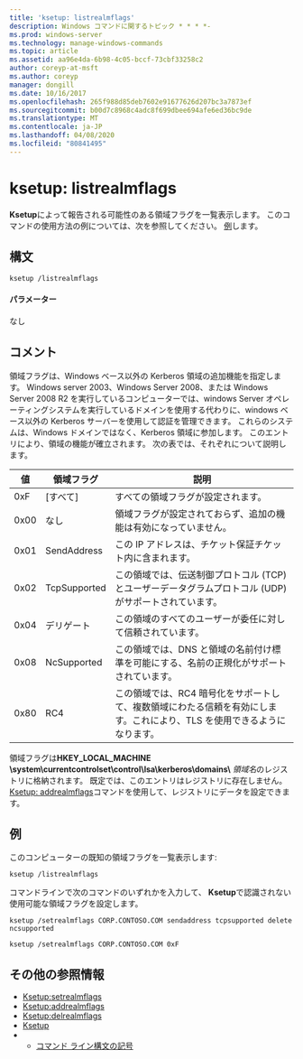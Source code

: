 ```yaml
---
title: 'ksetup: listrealmflags'
description: Windows コマンドに関するトピック * * * *-
ms.prod: windows-server
ms.technology: manage-windows-commands
ms.topic: article
ms.assetid: aa96e4da-6b98-4c05-bccf-73cbf33258c2
author: coreyp-at-msft
ms.author: coreyp
manager: dongill
ms.date: 10/16/2017
ms.openlocfilehash: 265f988d85deb7602e91677626d207bc3a7873ef
ms.sourcegitcommit: b00d7c8968c4adc8f699dbee694afe6ed36bc9de
ms.translationtype: MT
ms.contentlocale: ja-JP
ms.lasthandoff: 04/08/2020
ms.locfileid: "80841495"
---
```

# <a name="ksetuplistrealmflags"></a>ksetup: listrealmflags



**Ksetup**によって報告される可能性のある領域フラグを一覧表示します。 このコマンドの使用方法の例については、次を参照してください。 [例](#BKMK_Examples)します。

## <a name="syntax"></a>構文

```
ksetup /listrealmflags
```

#### <a name="parameters"></a>パラメーター

なし

## <a name="remarks"></a>コメント

領域フラグは、Windows ベース以外の Kerberos 領域の追加機能を指定します。 Windows server 2003、Windows Server 2008、または Windows Server 2008 R2 を実行しているコンピューターでは、windows Server オペレーティングシステムを実行しているドメインを使用する代わりに、windows ベース以外の Kerberos サーバーを使用して認証を管理できます。 これらのシステムは、Windows ドメインではなく、Kerberos 領域に参加します。 このエントリにより、領域の機能が確立されます。 次の表では、それぞれについて説明します。

|値|領域フラグ|説明|
|-----|----------|-----------|
|0xF|[すべて]|すべての領域フラグが設定されます。|
|0x00|なし|領域フラグが設定されておらず、追加の機能は有効になっていません。|
|0x01|SendAddress|この IP アドレスは、チケット保証チケット内に含まれます。|
|0x02|TcpSupported|この領域では、伝送制御プロトコル (TCP) とユーザーデータグラムプロトコル (UDP) がサポートされています。|
|0x04|デリゲート|この領域のすべてのユーザーが委任に対して信頼されています。|
|0x08|NcSupported|この領域では、DNS と領域の名前付け標準を可能にする、名前の正規化がサポートされています。|
|0x80|RC4|この領域では、RC4 暗号化をサポートして、複数領域にわたる信頼を有効にします。これにより、TLS を使用できるようになります。|

領域フラグは**HKEY_LOCAL_MACHINE \system\currentcontrolset\control\lsa\kerberos\domains\\** <em>領域名</em>のレジストリに格納されます。 既定では、このエントリはレジストリに存在しません。 [Ksetup: addrealmflags](ksetup-addrealmflags.md)コマンドを使用して、レジストリにデータを設定できます。

## <a name="examples"></a><a name=BKMK_Examples></a>例

このコンピューターの既知の領域フラグを一覧表示します:
```
ksetup /listrealmflags
```
コマンドラインで次のコマンドのいずれかを入力して、 **Ksetup**で認識されない使用可能な領域フラグを設定します。
```
ksetup /setrealmflags CORP.CONTOSO.COM sendaddress tcpsupported delete ncsupported
```
```
ksetup /setrealmflags CORP.CONTOSO.COM 0xF
```

## <a name="additional-references"></a>その他の参照情報

-   [Ksetup:setrealmflags](ksetup-setrealmflags.md)
-   [Ksetup:addrealmflags](ksetup-addrealmflags.md)
-   [Ksetup:delrealmflags](ksetup-delrealmflags.md)
-   [Ksetup](ksetup.md)
-   - [コマンド ライン構文の記号](command-line-syntax-key.md)